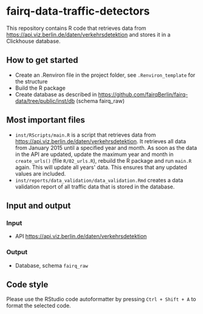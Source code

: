 # fairq-data-traffic-detectors

This repository contains R code that retrieves data from 
https://api.viz.berlin.de/daten/verkehrsdetektion and stores it in a Clickhouse 
database.


## How to get started

- Create an .Renviron file in the project folder, see `.Renviron_template` for 
the structure
- Build the R package
- Create database as described in https://github.com/fairqBerlin/fairq-data/tree/public/inst/db (schema fairq_raw)


## Most important files

- `inst/RScripts/main.R` is a script that retrieves data from 
https://api.viz.berlin.de/daten/verkehrsdetektion. It retrieves all data from
January 2015 until a specified year and month.
As soon as the data in the API are updated, update the maximum year and month
in `create_urls()` (file `R/02_urls.R`), rebuild the R package and run `main.R`
again. This will update all years' data. This ensures 
that any updated values are included.
- `inst/reports/data_validation/data_validation.Rmd` creates a data validation
report of all traffic data that is stored in the database.

## Input and output

### Input

- API https://api.viz.berlin.de/daten/verkehrsdetektion

### Output

- Database, schema `fairq_raw`

## Code style

Please use the RStudio code autoformatter by pressing `Ctrl + Shift + A`
to format the selected code.
